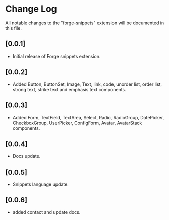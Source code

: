 # Change Log

All notable changes to the "forge-snippets" extension will be documented in this file.

## [0.0.1]

- Initial release of Forge snippets extension.

## [0.0.2]

- Added Button, ButtonSet, Image, Text, link, code, unorder list, order list, strong text, strike text and emphasis text components.

## [0.0.3]

- Added Form, TextField, TextArea, Select, Radio, RadioGroup, DatePicker, CheckboxGroup, UserPicker, ConfigForm, Avatar, AvatarStack components.

## [0.0.4]

- Docs update.

## [0.0.5]

- Snippets language update.

## [0.0.6]

- added contact and update docs.
